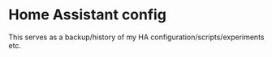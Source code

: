 # Home Assistant config

This serves as a backup/history of my HA configuration/scripts/experiments etc.
